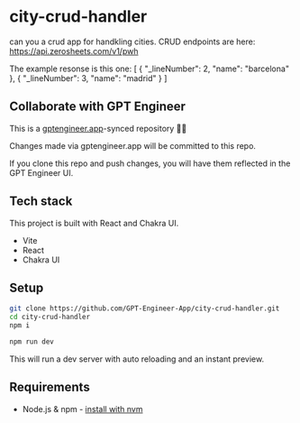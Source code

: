 # city-crud-handler

can you a crud app for handkling cities. CRUD endpoints are here: https://api.zerosheets.com/v1/pwh

The example resonse is this one: 
[
  {
    "_lineNumber": 2,
    "name": "barcelona"
  },
  {
    "_lineNumber": 3,
    "name": "madrid"
  }
]

## Collaborate with GPT Engineer

This is a [gptengineer.app](https://gptengineer.app)-synced repository 🌟🤖

Changes made via gptengineer.app will be committed to this repo.

If you clone this repo and push changes, you will have them reflected in the GPT Engineer UI.

## Tech stack

This project is built with React and Chakra UI.

- Vite
- React
- Chakra UI

## Setup

```sh
git clone https://github.com/GPT-Engineer-App/city-crud-handler.git
cd city-crud-handler
npm i
```

```sh
npm run dev
```

This will run a dev server with auto reloading and an instant preview.

## Requirements

- Node.js & npm - [install with nvm](https://github.com/nvm-sh/nvm#installing-and-updating)
